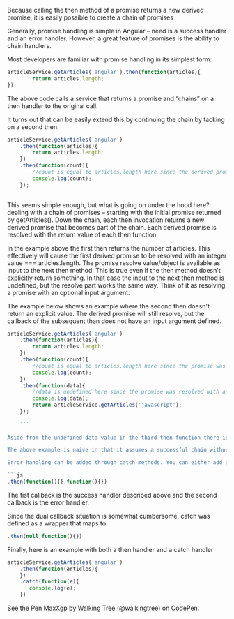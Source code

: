 Because calling the then method of a promise returns a new derived promise, it is easily possible to create a chain of promises

Generally, promise handling is simple in Angular – need is a success handler and an error handler. However, a great feature of promises is the ability to chain handlers.

Most developers are familiar with promise handling in its simplest form:

```js
articleService.getArticles('angular').then(function(articles){
        return articles.length;
});
```
The above code calls a service that returns a promise and “chains” on a then handler to the original call.

It turns out that can be easily extend this by continuing the chain by tacking on a second then:

```javascript
articleService.getArticles('angular')
    .then(function(articles){
        return articles.length;
    })
    .then(function(count){
        //count is equal to articles.length here since the derived promise was resolved with the article count
        console.log(count);
    });
    
  ```
This seems simple enough, but what is going on under the hood here?dealing with a chain of promises – starting with the initial promise returned by getArticles(). Down the chain, each then invocation returns a new derived promise that becomes part of the chain. Each derived promise is resolved with the return value of each then function.

In the example above the first then returns the number of articles. This effectively will cause the first derived promise to be resolved with an integer value === articles.length. The promise resolve value/object is available as input to the next then method. This is true even if the then method doesn't explicitly return something. In that case the input to the next then method is undefined, but the resolve part works the same way. Think of it as resolving a promise with an optional input argument.

The example below shows an example where the second then doesn't return an explicit value. The derived promise will still resolve, but the callback of the subsequent than does not have an input argument defined.

```js
articleService.getArticles('angular')
    .then(function(articles){
        return articles.length;
    })
    .then(function(count){
        //count is equal to articles.length here since the promise was resolved with the count
        console.log(count);
    })
    .then(function(data){
        //data is undefined here since the promise was resolved with an undefined value
        console.log(data);
        return articleService.getArticles('javascript');
    });
    
    ```
    
Aside from the undefined data value in the third then function there is more going on here. The final then returns an explicit promise by calling getArticles() again. This shows that you're not limited to built in derived promises, but can also return promises generated by other sources midstream. This is powerful since it allows us to integrate external and internal promises in the same continuous chain.

The above example is naive in that it assumes a successful chain without accounting for error scenarios. To improve on this we should add error handling to the mix.

Error handling can be added through catch methods. You can either add a granular catch handler to deal with specific promises or you can add a single catch all at the end. The main difference is that specific error handlers midstream will handle the error and let subsequent then handlers carry on as if nothing happened – unless you return a rejected promise or throw an error from the catch function. The catch function may seem like a different beast, but it's really just a then method in disguise. In fact the then method actually supports two callbacks, so it's full potential is

```js
.then(function(){},function(){})

```
The fist callback is the success handler described above and the second callback is the error handler.

Since the dual callback situation is somewhat cumbersome, catch was defined as a wrapper that maps to
```js
.then(null,function(){})
```
Finally, here is an example with both a then handler and a catch handler
```js
articleService.getArticles('angular')
    .then(function(articles){
    })
    .catch(function(e){
       console.log(e);
    })
```
<p data-height="268" data-theme-id="0" data-slug-hash="MaxXgp" data-default-tab="result" data-user="walkingtree" class='codepen'>See the Pen <a href='http://codepen.io/walkingtree/pen/MaxXgp/'>MaxXgp</a> by Walking Tree (<a href='http://codepen.io/walkingtree'>@walkingtree</a>) on <a href='http://codepen.io'>CodePen</a>.</p>
<script async src="//assets.codepen.io/assets/embed/ei.js"></script>
